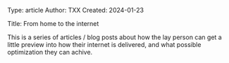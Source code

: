 Type: article
Author: TXX
Created: 2024-01-23

Title: From home to the internet

This is a series of articles / blog posts about how the lay person can get a little preview into how their internet is delivered, and what possible optimization they can achive.

